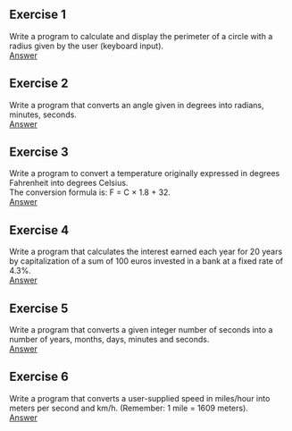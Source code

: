 ## Exercise 1
Write a program to calculate and display the perimeter of a circle with a radius given by the user (keyboard input).  
[Answer](./ex01.py)  

## Exercise 2  
Write a program that converts an angle given in degrees into radians, minutes, seconds.  
[Answer](./ex02.py)

## Exercise 3
Write a program to convert a temperature originally expressed in degrees Fahrenheit into degrees Celsius.  
The conversion formula is: F = C × 1.8 + 32.  
[Answer](./ex03.py)  

## Exercise 4  
Write a program that calculates the interest earned each year for 20 years by capitalization of a sum of 100 euros invested in a bank at a fixed rate of 4.3%.  
[Answer](./ex04.py)

## Exercise 5  
Write a program that converts a given integer number of seconds into a number of years, months, days, minutes and seconds.  
[Answer](./ex05.py) 

## Exercise 6
Write a program that converts a user-supplied speed in miles/hour into meters per second and km/h. (Remember: 1 mile = 1609 meters).  
[Answer](./ex06.py)
